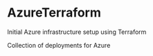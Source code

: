 # AzureTerraform
Initial Azure infrastructure setup using Terraform

Collection of deployments for Azure

